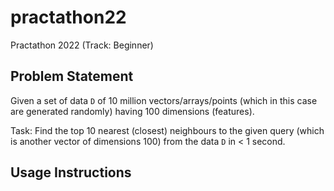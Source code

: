 # practathon22
Practathon 2022 (Track: Beginner)

## Problem Statement

Given a set of data `D` of 10 million vectors/arrays/points (which in this case are generated randomly) having 100
dimensions (features).

Task: Find the top 10 nearest (closest) neighbours to the given query (which is another vector of dimensions 100) from
the data `D` in < 1 second.

## Usage Instructions
